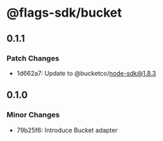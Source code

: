 # @flags-sdk/bucket

## 0.1.1

### Patch Changes

- 1d662a7: Update to @bucketco/node-sdk@1.8.3

## 0.1.0

### Minor Changes

- 79b25f6: Introduce Bucket adapter
